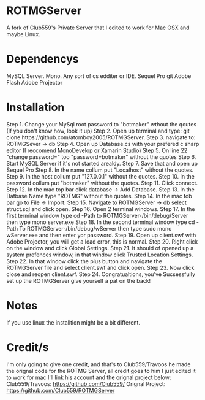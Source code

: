 # ROTMGServer
A fork of Club559's Private Server that I edited to work for Mac OSX and maybe Linux.

<h1>Dependencys</h1>
MySQL Server.
Mono.
Any sort of cs edditer or IDE.
Sequel Pro
git
Adobe Flash
Adobe Projector

<h1>Installation</h1>
Step 1. Change your MySql root password to "botmaker" wthout the qoutes (If you don't know how, look it up)
Step 2. Open up terminal and type: git clone https://github.com/atomboy2005/ROTMGServer.
Step 3. navigate to: ROTMGSever -> db
Step 4. Open up Database.cs with your prefered c sharp editor (I reccomend MonoDevelop or Xamarin Studio)
Step 5. On line 22 "change password=" too "password=botmaker" without the quotes
Step 6. Start MySQL Server if it's not started arealdy.
Step 7. Save that and open up Sequel Pro
Step 8. In the name collum put "Localhost" without the quotes.
Step 9. In the host collum put "127.0.0.1" without the quotes.
Step 10. In the password collum put "botmaker" without the quotes.
Step 11. Click connect.
Step 12. In the mac top bar click database -> Add Database.
Step 13. In the Datbase Name type "ROTMG" without the quotes.
Step 14. In the mac tob par go to File -> Import.
Step 15. Navigate to ROTMGServer -> db select struct.sql and click open.
Step 16. Open 2 terminal windows.
Step 17. In the first terminal window type cd -Path to ROTMGServer-/bin/debug/Server then type mono server.exe
Step 18. In the second terminal window type cd -Path To ROTMGServer-/bin/debug/wServer then type sudo mono wServer.exe and then enter yor password.
Step 19. Open up client.swf with Adobe Projector, you will get a load error, this is normal.
Step 20. Right click on the window and click Global Settings.
Step 21. It should of opened up a system prefences window, in that window click Trusted Location Settings.
Step 22. In that window click the plus button and navigate the ROTMGServer file and select client.swf and click open.
Step 23. Now click close and reopen client.swf.
Step 24. Congratualtions, you've Sucsessfully set up the ROTMGServer give yourself a pat on the back!

<h1>Notes</h1>
If you use linux the installtion might be a bit different.

<h1>Credit/s</h1>
I'm only going to give one credit, and that's to Club559/Travoos he made the orignal code for the ROTMG Server, all credit goes to him I just edited it to work for mac I'll link his account and the orignal project below:
Club559/Travoos: <a href="https://github.com/Club559/">https://github.com/Club559/</a>
Orignal Project: <a href="https://github.com/Club559/ROTMGServer">https://github.com/Club559/ROTMGServer</a>
